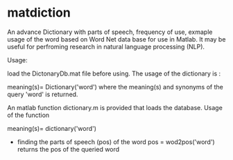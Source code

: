 matdiction
==========

An advance Dictionary with parts of speech, frequency of use, exmaple usage of the word based on Word Net data base for use in Matlab. It may be useful for perfroming research in natural language processing (NLP).


Usage:

load the DictonaryDb.mat file before using. The usage of the dictionary is :

meaning(s)= Dictionary('word') 
where the meaning(s) and synonyms of the query 'word'  is returned.


An matlab function dictionary.m is provided that loads the database. Usage of the function

meaning(s)= dictionary('word')

* finding the parts of speech (pos) of the word
 pos = wod2pos('word')
 returns the pos of the queried word
